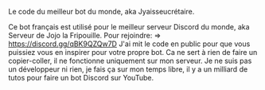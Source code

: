 Le code du meilleur bot du monde, aka Jyaisseucrétaire.

Ce bot français est utilisé pour le meilleur serveur Discord du monde, aka Serveur de Jojo la Fripouille. Pour rejoindre: => https://discord.gg/qBK9QZQw7D J'ai mit le code en public pour que vous puissiez vous en inspirer pour votre propre bot. Ca ne sert à rien de faire un copier-coller, il ne fonctionne uniquement sur mon serveur. Je ne suis pas un développeur ni rien, je fais ça sur mon temps libre, il y a un milliard de tutos pour faire un bot Discord sur YouTube.
